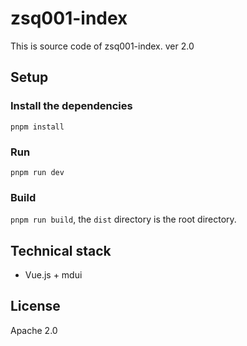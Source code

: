 # zsq001-index
This is source code of zsq001-index. ver 2.0

## Setup
### Install the dependencies
`pnpm install`

### Run
`pnpm run dev`

### Build
`pnpm run build`, the `dist` directory is the root directory.          

## Technical stack
- Vue.js + mdui

## License
Apache 2.0
<!-- 2021211273 -->
